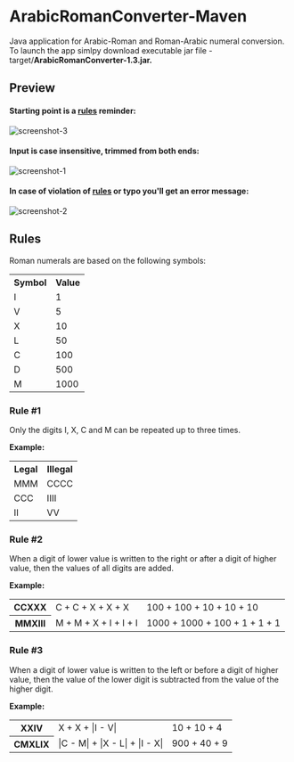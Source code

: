 # ArabicRomanConverter-Maven
Java application for Arabic-Roman and Roman-Arabic numeral conversion. <br>
To launch the app simlpy download executable jar file - target/<b>ArabicRomanConverter-1.3.jar.</b>

## Preview 

#### Starting point is a <a href="https://github.com/MykolaDemianchuk/ArabicRomanConverter-Maven/new/master?readme=1#rules">rules</a> reminder:
![screenshot-3](https://user-images.githubusercontent.com/35743439/38646299-ffa891ce-3dac-11e8-8dd8-ca5233bb075f.png)

#### Input is case insensitive, trimmed from both ends:
![screenshot-1](https://user-images.githubusercontent.com/35743439/38645945-9d2531fc-3dab-11e8-8115-121f12643bf8.png)

#### In case of violation of <a href="https://github.com/MykolaDemianchuk/ArabicRomanConverter-Maven/new/master?readme=1#rules">rules</a> or typo you'll get an error message:
![screenshot-2](https://user-images.githubusercontent.com/35743439/38645953-a67d2d54-3dab-11e8-956f-8513bdb1e84d.png)


## Rules
Roman numerals are based on the following symbols:
<table>
    <tr>
        <th>Symbol</th>
        <th>Value</th>
    </tr>
    <tr>
        <td>I</td>
        <td>1</td>
    </tr>
    <tr>
        <td>V</td>
        <td>5</td>
    </tr>
    <tr>
        <td>X</td>
        <td>10</td>
    </tr>
    <tr>
        <td>L</td>
        <td>50</td>
    </tr>
    <tr>
        <td>C</td>
        <td>100</td>
    </tr>
    <tr>
        <td>D</td>
        <td>500</td>
    </tr>
    <tr>
        <td>M</td>
        <td>1000</td>
    </tr>
</table>

### Rule #1
Only the digits I, X, C and M can be repeated up to three times.

<b>Example:</b>
          <table>
          <tr>
            <th>Legal</th> 
            <th>Illegal</th>
         </tr>
         <tr>
            <td>MMM</td> 
            <td>CCCC</td>
         </tr>
         <tr>
            <td>CCC</td> 
            <td>IIII</td>
         </tr>
         <tr>
            <td>II</td> 
            <td>VV</td>
         </tr>
         </table>


### Rule #2 
When a digit of lower value is written to the right or after a digit of higher value, then the values of all digits are added.

<b>Example:</b>
        <table><tr>
            <th>CCXXX</th> <td>C + C + X + X + X</td> <td>100 + 100 + 10 + 10 + 10</td>
         </tr><tr>
            <th>MMXIII</th> <td>M + M + X + I + I + I</td> <td>1000 + 1000 + 100 + 1 + 1 + 1</td>
         </tr></table>

### Rule #3 
When a digit of lower value is written to the left or before a digit of higher value, then the value of the lower digit is subtracted from the value of the higher digit.

<b>Example:</b> 
          <table><tr>
            <th>XXIV</th> <td>X + X + |I - V|</td> <td>10 + 10 + 4</td>
         </tr><tr>
            <th>CMXLIX</th> <td>|C - M| + |X - L| + |I - X|</td> <td>900 + 40 + 9</td>
         </tr></table>
